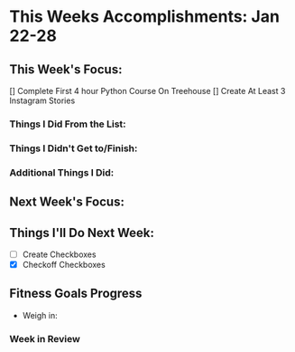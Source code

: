 # This Weeks Accomplishments: Jan 22-28

## This Week's Focus:
[] Complete First 4 hour Python Course On Treehouse
[] Create At Least 3 Instagram Stories


### Things I Did From the List:

### Things I Didn't Get to/Finish:

### Additional Things I Did:

## Next Week's Focus:

## Things I'll Do Next Week:

- [ ] Create Checkboxes
- [x] Checkoff Checkboxes

## Fitness Goals Progress

- Weigh in:


### Week in Review

